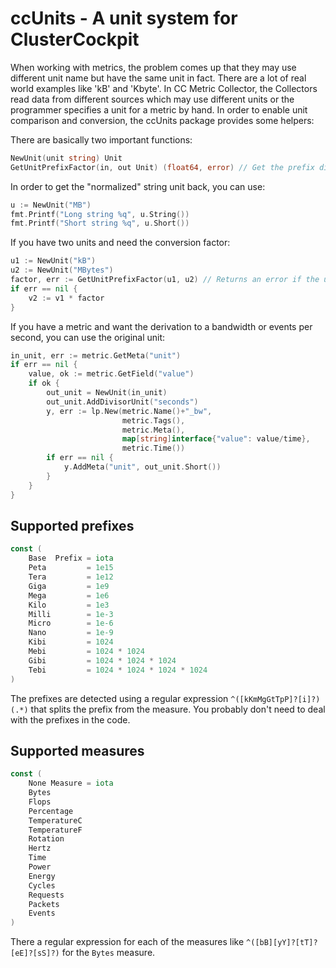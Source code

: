 # ccUnits - A unit system for ClusterCockpit

When working with metrics, the problem comes up that they may use different unit name but have the same unit in fact. There are a lot of real world examples like 'kB' and 'Kbyte'. In CC Metric Collector, the Collectors read data from different sources which may use different units or the programmer specifies a unit for a metric by hand. In order to enable unit comparison and conversion, the ccUnits package provides some helpers:

There are basically two important functions:
```go
NewUnit(unit string) Unit
GetUnitPrefixFactor(in, out Unit) (float64, error) // Get the prefix difference for conversion
```

In order to get the "normalized" string unit back, you can use:
```go
u := NewUnit("MB")
fmt.Printf("Long string %q", u.String())
fmt.Printf("Short string %q", u.Short())
```

If you have two units and need the conversion factor:
```go
u1 := NewUnit("kB")
u2 := NewUnit("MBytes")
factor, err := GetUnitPrefixFactor(u1, u2) // Returns an error if the units have different measures
if err == nil {
    v2 := v1 * factor
}
```

If you have a metric and want the derivation to a bandwidth or events per second, you can use the original unit:

```go
in_unit, err := metric.GetMeta("unit")
if err == nil {
    value, ok := metric.GetField("value")
    if ok {
        out_unit = NewUnit(in_unit)
        out_unit.AddDivisorUnit("seconds")
        y, err := lp.New(metric.Name()+"_bw",
                         metric.Tags(),
                         metric.Meta(),
                         map[string]interface{"value": value/time},
                         metric.Time())
        if err == nil {
            y.AddMeta("unit", out_unit.Short())
        }
    }
}
```

## Supported prefixes

```go
const (
	Base  Prefix = iota
	Peta         = 1e15
	Tera         = 1e12
	Giga         = 1e9
	Mega         = 1e6
	Kilo         = 1e3
	Milli        = 1e-3
	Micro        = 1e-6
	Nano         = 1e-9
	Kibi         = 1024
	Mebi         = 1024 * 1024
	Gibi         = 1024 * 1024 * 1024
	Tebi         = 1024 * 1024 * 1024 * 1024
)
```

The prefixes are detected using a regular expression `^([kKmMgGtTpP]?[i]?)(.*)` that splits the prefix from the measure. You probably don't need to deal with the prefixes in the code.

## Supported measures

```go
const (
	None Measure = iota
	Bytes
	Flops
	Percentage
	TemperatureC
	TemperatureF
	Rotation
	Hertz
	Time
	Power
	Energy
	Cycles
	Requests
	Packets
	Events
)
```

There a regular expression for each of the measures like `^([bB][yY]?[tT]?[eE]?[sS]?)` for the `Bytes` measure. 